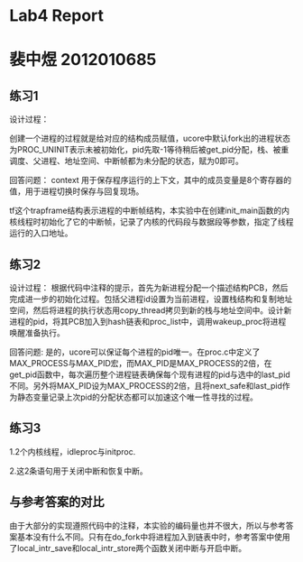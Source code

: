# Lab4 Report
# 裴中煜 2012010685

## 练习1

设计过程：

创建一个进程的过程就是给对应的结构成员赋值，ucore中默认fork出的进程状态为PROC_UNINIT表示未被初始化，pid先取-1等待稍后被get_pid分配，栈、被重调度、父进程、地址空间、中断帧都为未分配的状态，赋为0即可。

回答问题：
context 用于保存程序运行的上下文，其中的成员变量是8个寄存器的值，用于进程切换时保存与回复现场。

tf这个trapframe结构表示进程的中断帧结构，本实验中在创建init_main函数的内核线程时初始化了它的中断帧，记录了内核的代码段与数据段等参数，指定了线程运行的入口地址。

## 练习2

设计过程：
根据代码中注释的提示，首先为新进程分配一个描述结构PCB，然后完成进一步的初始化过程。包括父进程id设置为当前进程，设置栈结构和复制地址空间，然后将进程的执行状态用copy_thread拷贝到新的栈与地址空间中。设计新进程的pid，将其PCB加入到hash链表和proc_list中，调用wakeup_proc将进程唤醒准备执行。

回答问题:
是的，ucore可以保证每个进程的pid唯一。在proc.c中定义了MAX_PROCESS与MAX_PID宏，而MAX_PID是MAX_PROCESS的2倍，在get_pid函数中，每次遍历整个进程链表确保每个现有进程的pid与选中的last_pid不同。另外将MAX_PID设为MAX_PROCESS的2倍，且将next_safe和last_pid作为静态变量记录上次pid的分配状态都可以加速这个唯一性寻找的过程。

## 练习3

1.2个内核线程，idleproc与initproc.

2.这2条语句用于关闭中断和恢复中断。

## 与参考答案的对比

由于大部分的实现遵照代码中的注释，本实验的编码量也并不很大，所以与参考答案基本没有什么不同。只有在do_fork中将进程加入到链表中时，参考答案中使用了local_intr_save和local_intr_store两个函数关闭中断与开启中断。
